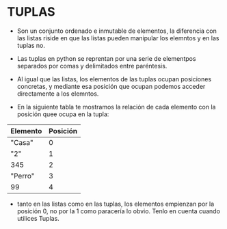 # TUPLAS

- Son un conjunto ordenado e inmutable de elementos,
 la diferencia con las listas riside en que las listas
  pueden manipular los elemntos y en las tuplas no.

- Las tuplas en python se reprentan por una serie de
 elementpos separados por comas y delimitados entre paréntesis. 

- Al igual que las listas, los elementos de las tuplas 
ocupan posiciones concretas, y mediante esa posición que
 ocupan podemos acceder directamente a los elemntos.

- En la siguiente tabla te mostramos la relación de cada 
 elemento con la posición quee ocupa en la tupla:

|Elemento|Posición|
|------|--------|
|"Casa"|0| 
|"2"|1| 
|345|2| 
|"Perro"|3|
|99|4|  

- tanto en las listas como en las tuplas, los elementos 
empienzan por la posición 0, no por la 1 como paracería lo obvio. Tenlo en cuenta cuando utilices Tuplas.
